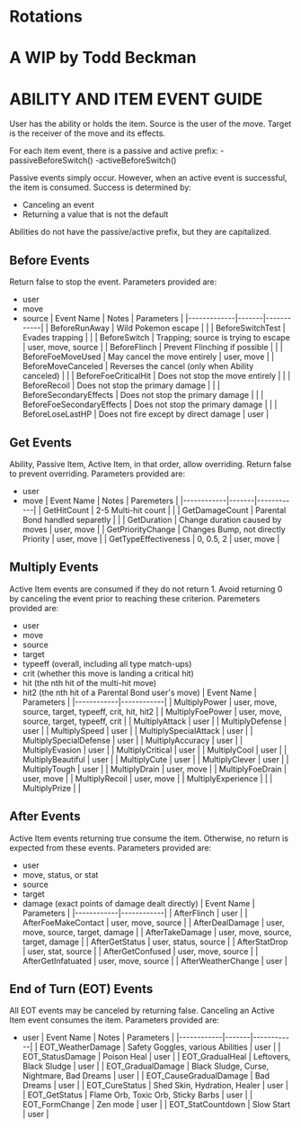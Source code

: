 Rotations
=========
A WIP by Todd Beckman
=====================



ABILITY AND ITEM EVENT GUIDE
============================
User has the ability or holds the item. Source is the user of the move. Target is the receiver of the move and its effects.

For each item event, there is a passive and active prefix:
-passiveBeforeSwitch()
-activeBeforeSwitch()

Passive events simply occur. However, when an active event is successful,
the item is consumed. Success is determined by:
- Canceling an event
- Returning a value that is not the default

Abilities do not have the passive/active prefix, but they are capitalized.


Before Events
-------------
Return false to stop the event. Parameters provided are:
- user
- move
- source
|  Event Name | Notes | Parameters |
|-------------|-------|------------|
| BeforeRunAway | Wild Pokemon escape | |
| BeforeSwitchTest | Evades trapping | |
| BeforeSwitch | Trapping; source is trying to escape | user, move, source |
| BeforeFlinch | Prevent Flinching if possible | |
| BeforeFoeMoveUsed | May cancel the move entirely | user, move |
| BeforeMoveCanceled | Reverses the cancel (only when Ability canceled) | |
| BeforeFoeCriticalHit | Does not stop the move entirely | |
| BeforeRecoil | Does not stop the primary damage | |
| BeforeSecondaryEffects | Does not stop the primary damage | |
| BeforeFoeSecondaryEffects | Does not stop the primary damage | |
| BeforeLoseLastHP | Does not fire except by direct damage | user |

Get Events
----------
Ability, Passive Item, Active Item, in that order, allow overriding. Return false to prevent overriding. Parameters provided are:
- user
- move
| Event Name | Notes | Paremeters |
|------------|-------|------------|
| GetHitCount | 2-5 Multi-hit count | |
| GetDamageCount | Parental Bond handled separetly | |
| GetDuration | Change duration caused by moves | user, move |
| GetPriorityChange | Changes Bump, not directly Priority | user, move |
| GetTypeEffectiveness | 0, 0.5, 2 | user, move |

Multiply Events
---------------
Active Item events are consumed if they do not return 1. Avoid returning 0 by canceling the event prior to reaching these criterion. Paremeters provided are:
- user
- move
- source
- target
- typeeff (overall, including all type match-ups)
- crit (whether this move is landing a critical hit)
- hit (the nth hit of the multi-hit move)
- hit2 (the nth hit of a Parental Bond user's move)
| Event Name | Parameters |
|------------|------------|
| MultiplyPower | user, move, source, target, typeeff, crit, hit, hit2 |
| MultiplyFoePower | user, move, source, target, typeeff, crit |
| MultiplyAttack | user |
| MultiplyDefense | user |
| MultiplySpeed | user |
| MultiplySpecialAttack | user |
| MultiplySpecialDefense | user |
| MultiplyAccuracy | user |
| MultiplyEvasion | user |
| MultiplyCritical | user |
| MultiplyCool | user |
| MultiplyBeautiful | user |
| MultiplyCute | user |
| MultiplyClever | user |
| MultiplyTough | user |
| MultiplyDrain | user, move |
| MultiplyFoeDrain | user, move |
| MultiplyRecoil | user, move |
| MultiplyExperience | |
| MultiplyPrize | |

After Events
------------
Active Item events returning true consume the item. Otherwise, no return is expected from these events. Parameters provided are:
- user
- move, status, or stat
- source
- target
- damage (exact points of damage dealt directly)
| Event Name | Parameters |
|------------|------------|
| AfterFlinch | user |
| AfterFoeMakeContact | user, move, source |
| AfterDealDamage  | user, move, source, target, damage |
| AfterTakeDamage  | user, move, source, target, damage |
| AfterGetStatus | user, status, source |
| AfterStatDrop | user, stat, source |
| AfterGetConfused | user, move, source |
| AfterGetInfatuated | user, move, source  |
| AfterWeatherChange | user |

End of Turn (EOT) Events
------------------------
All EOT events may be canceled by returning false. Canceling an Active Item event consumes the item. Parameters provided are:
- user
| Event Name | Notes | Parameters |
|------------|-------|------------|
| EOT_WeatherDamage | Safety Goggles, various Abilities | user |
| EOT_StatusDamage | Poison Heal | user |
| EOT_GradualHeal | Leftovers, Black Sludge | user |
| EOT_GradualDamage | Black Sludge, Curse, Nightmare, Bad Dreams | user |
| EOT_CauseGradualDamage | Bad Dreams | user |
| EOT_CureStatus | Shed Skin, Hydration, Healer | user |
| EOT_GetStatus | Flame Orb, Toxic Orb, Sticky Barbs | user |
| EOT_FormChange | Zen mode | user |
| EOT_StatCountdown | Slow Start | user |

